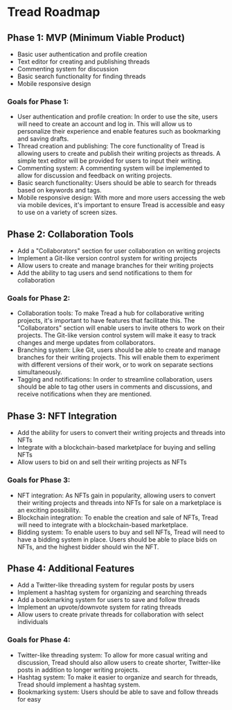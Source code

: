 # Tread Roadmap

## Phase 1: MVP (Minimum Viable Product)
- Basic user authentication and profile creation
- Text editor for creating and publishing threads
- Commenting system for discussion
- Basic search functionality for finding threads
- Mobile responsive design

### Goals for Phase 1:
- User authentication and profile creation: In order to use the site, users will need to create an account and log in. This will allow us to personalize their experience and enable features such as bookmarking and saving drafts.
- Thread creation and publishing: The core functionality of Tread is allowing users to create and publish their writing projects as threads. A simple text editor will be provided for users to input their writing.
- Commenting system: A commenting system will be implemented to allow for discussion and feedback on writing projects.
- Basic search functionality: Users should be able to search for threads based on keywords and tags.
- Mobile responsive design: With more and more users accessing the web via mobile devices, it's important to ensure Tread is accessible and easy to use on a variety of screen sizes.

## Phase 2: Collaboration Tools
- Add a "Collaborators" section for user collaboration on writing projects
- Implement a Git-like version control system for writing projects
- Allow users to create and manage branches for their writing projects
- Add the ability to tag users and send notifications to them for collaboration

### Goals for Phase 2:
- Collaboration tools: To make Tread a hub for collaborative writing projects, it's important to have features that facilitate this. The "Collaborators" section will enable users to invite others to work on their projects. The Git-like version control system will make it easy to track changes and merge updates from collaborators.
- Branching system: Like Git, users should be able to create and manage branches for their writing projects. This will enable them to experiment with different versions of their work, or to work on separate sections simultaneously.
- Tagging and notifications: In order to streamline collaboration, users should be able to tag other users in comments and discussions, and receive notifications when they are mentioned.

## Phase 3: NFT Integration
- Add the ability for users to convert their writing projects and threads into NFTs
- Integrate with a blockchain-based marketplace for buying and selling NFTs
- Allow users to bid on and sell their writing projects as NFTs

### Goals for Phase 3:
- NFT integration: As NFTs gain in popularity, allowing users to convert their writing projects and threads into NFTs for sale on a marketplace is an exciting possibility.
- Blockchain integration: To enable the creation and sale of NFTs, Tread will need to integrate with a blockchain-based marketplace.
- Bidding system: To enable users to buy and sell NFTs, Tread will need to have a bidding system in place. Users should be able to place bids on NFTs, and the highest bidder should win the NFT.

## Phase 4: Additional Features
- Add a Twitter-like threading system for regular posts by users
- Implement a hashtag system for organizing and searching threads
- Add a bookmarking system for users to save and follow threads
- Implement an upvote/downvote system for rating threads
- Allow users to create private threads for collaboration with select individuals

### Goals for Phase 4:
- Twitter-like threading system: To allow for more casual writing and discussion, Tread should also allow users to create shorter, Twitter-like posts in addition to longer writing projects.
- Hashtag system: To make it easier to organize and search for threads, Tread should implement a hashtag system.
- Bookmarking system: Users should be able to save and follow threads for easy
